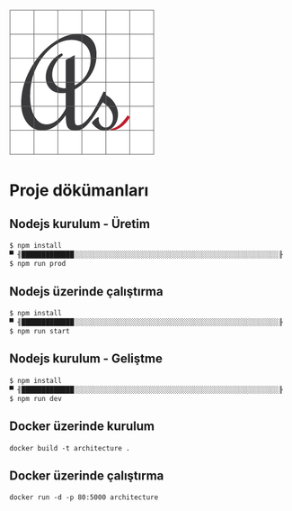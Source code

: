 # ![Logo](media/favicon.png)

# Proje dökümanları

## Nodejs kurulum - Üretim

```shell
$ npm install
▀ ╢█████████████░░░░░░░░░░░░░░░░░░░░░░░░░░░░░░░░░░░░░░░░░░░░░░░░░░░╟
$ npm run prod
```

## Nodejs üzerinde çalıştırma

```shell
$ npm install
▀ ╢█████████████░░░░░░░░░░░░░░░░░░░░░░░░░░░░░░░░░░░░░░░░░░░░░░░░░░░╟
$ npm run start
```

## Nodejs kurulum - Geliştme

```shell
$ npm install
▀ ╢█████████████░░░░░░░░░░░░░░░░░░░░░░░░░░░░░░░░░░░░░░░░░░░░░░░░░░░╟
$ npm run dev
```

## Docker üzerinde kurulum

```docker
docker build -t architecture .
```

## Docker üzerinde çalıştırma

```
docker run -d -p 80:5000 architecture
```
